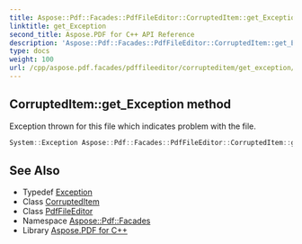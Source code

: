 ```yaml
---
title: Aspose::Pdf::Facades::PdfFileEditor::CorruptedItem::get_Exception method
linktitle: get_Exception
second_title: Aspose.PDF for C++ API Reference
description: 'Aspose::Pdf::Facades::PdfFileEditor::CorruptedItem::get_Exception method. Exception thrown for this file which indicates problem with the file in C++.'
type: docs
weight: 100
url: /cpp/aspose.pdf.facades/pdffileeditor/corrupteditem/get_exception/
---
```

## CorruptedItem::get_Exception method


Exception thrown for this file which indicates problem with the file.

```cpp
System::Exception Aspose::Pdf::Facades::PdfFileEditor::CorruptedItem::get_Exception() const
```

## See Also

* Typedef [Exception](../../../../system/exception/)
* Class [CorruptedItem](../)
* Class [PdfFileEditor](../../)
* Namespace [Aspose::Pdf::Facades](../../../)
* Library [Aspose.PDF for C++](../../../../)
